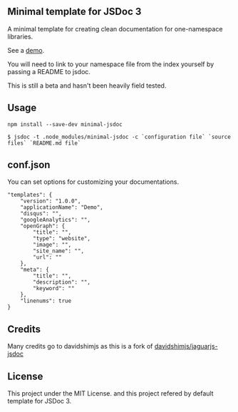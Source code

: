 Minimal template for JSDoc 3
---
A minimal template for creating clean documentation for one-namespace libraries.

See a [demo](https://rawgit.com/chiedolabs/objob/master/docs/ob.html).

You will need to link to your namespace file from the index yourself by passing a README to jsdoc.

This is still a beta and hasn't been heavily field tested.

Usage
---

```
npm install --save-dev minimal-jsdoc
```

```
$ jsdoc -t .node_modules/minimal-jsdoc -c `configuration file` `source files` `README.md file`
```

conf.json
---
You can set options for customizing your documentations.

```
"templates": {
	"version": "1.0.0",
    "applicationName": "Demo",
    "disqus": "",
    "googleAnalytics": "",
    "openGraph": {
        "title": "",
        "type": "website",
        "image": "",
        "site_name": "",
        "url": ""
    },
    "meta": {
        "title": "",
        "description": "",
        "keyword": ""
    },
    "linenums": true
}
```

Credits
---
Many credits go to davidshimjs as this is a fork of [davidshimjs/jaguarjs-jsdoc](https://github.com/davidshimjs/jaguarjs-jsdoc)

License
---
This project under the MIT License. and this project refered by default template for JSDoc 3.

